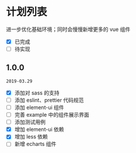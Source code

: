 # 计划列表
进一步优化基础环境；同时会慢慢新增更多的 vue 组件

- [x] 已完成
- [ ] 待实现

## 1.0.0

`2019-03.29`
- [X] 添加对 sass 的支持
- [ ] 添加 eslint、prettier 代码规范
- [ ] 添加 element-ui 组件
- [ ] 完善 example 中的组件展示界面
- [ ] 添加测试用例
- [x] 增加 element-ui 依赖
- [x] 增加 less 依赖
- [ ] 新增 echarts 组件
